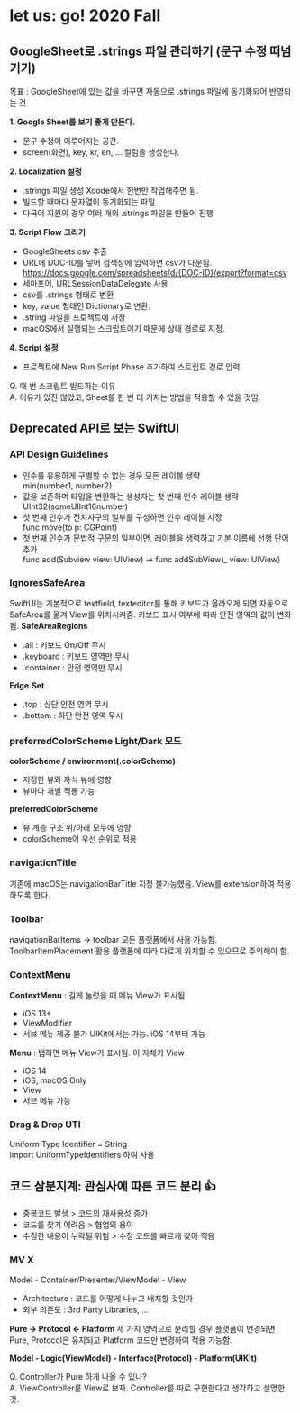 # let us: go! 2020 Fall

## GoogleSheet로 .strings 파일 관리하기 (문구 수정 떠넘기기)

목표 : GoogleSheet에 있는 값을 바꾸면 자동으로 .strings 파일에 동기화되어 반영되는 것   

**1. Google Sheet를 보기 좋게 만든다.**
- 문구 수정이 이루어지는 공간.
- screen(화면), key, kr, en, … 컬럼을 생성한다.   

**2. Localization 설정**   
- .strings 파일 생성 Xcode에서 한번만 작업해주면 됨.
- 빌드할 때마다 문자열이 동기화되는 파일
- 다국어 지원의 경우 여러 개의 .strings 파일을 만들어 진행

**3. Script Flow 그리기**
- GoogleSheets csv 추출
- URL에 DOC-ID를 넣어 검색창에 입력하면 csv가 다운됨. https://docs.google.com/spreadsheets/d/{DOC-ID}/export?format=csv
- 세마포어, URLSessionDataDelegate 사용
- csv를 .strings 형태로 변환
- key, value 형태인 Dictionary로 변환.
- .string 파일을 프로젝트에 저장
- macOS에서 실행되는 스크립트이기 때문에 상대 경로로 지정.

**4. Script 설정**
- 프로젝트에 New Run Script Phase 추가하여 스트립트 경로 입력

Q. 매 번 스크립트 빌드하는 이유   
A. 이유가 있진 않았고, Sheet를 한 번 더 거치는 방법을 적용할 수 있을 것임.

## Deprecated API로 보는 SwiftUI

### API Design Guidelines
- 인수를 유용하게 구별할 수 없는 경우 모든 레이블 생략   
  min(number1, number2)
- 값을 보존하며 타입을 변환하는 생성자는 첫 번째 인수 레이블 생략   
  UInt32(someUIInt16number)
- 첫 번째 인수가 전치사구의 일부를 구성하면 인수 레이블 지정   
  func move(to p: CGPoint)
- 첫 번째  인수가 문법적 구문의 일부이면, 레이블을 생력하고 기본 이름에 선행 단어 추가   
  func add(Subview view: UIView) -> func addSubView(_ view: UIView)

### IgnoresSafeArea
SwiftUI는 기본적으로 textfield, texteditor를 통해 키보드가 올라오게 되면 자동으로 SafeArea를 옮겨 View를 위치시켜줌.
키보드 표시 여부에 따라 안전 영역의 값이 변화됨.
**SafeAreaRegions**   
- .all : 키보드 On/Off 무시
- .keyboard : 키보드 영역만 무시
- .container : 안전 영역만 무시

**Edge.Set**   
- .top : 상단 안전 영역 무시
- .bottom : 하단 안전 영역 무시

### preferredColorScheme Light/Dark 모드
**colorScheme / environment(\.colorScheme)**
- 지정한 뷰와 자식 뷰에 영향
- 뷰마다 개별 적용 가능

**preferredColorScheme**
- 뷰 계층 구조 위/아래 모두에 영향
- colorScheme이 우선 순위로 적용

### navigationTitle
기존에 macOS는 navigationBarTitle 지정 불가능했음.
View를 extension하여 적용하도록 한다.

### Toolbar
navigationBarItems -> toolbar 모든 플랫폼에서 사용 가능함.
ToolbarItemPlacement 활용
플랫폼에 따라 다르게 위치할 수 있으므로 주의해야 함.

### ContextMenu
**ContextMenu** : 길게 눌렀을 때 메뉴 View가 표시됨.
- iOS 13+
- ViewModifier
- 서브 메뉴 제공 불가 UIKit에서는 가능. iOS 14부터 가능

**Menu** : 탭하면 메뉴 View가 표시됨. 이 자체가 View
- iOS 14
- iOS, macOS Only
- View
- 서브 메뉴 가능

### Drag & Drop UTI
Uniform Type Identifier = String   
Import UniformTypeIdentifiers 하여 사용

## 코드 삼분지계: 관심사에 따른 코드 분리 👍
- 중복코드 발생 > 코드의 재사용성 증가
- 코드를 찾기 어려움 > 협업의 용이
- 수정한 내용이 누락될 위험 > 수정 코드를 빠르게 찾아 적용

### MV X
Model - Container/Presenter/ViewModel - View   
- Architecture : 코드를 어떻게 나누고 배치할 것인가  
- 외부 의존도 : 3rd Party Libraries, …

**Pure -> Protocol <- Platform**
세 가지 영역으로 분리할 경우 플랫폼이 변경되면 Pure, Protocol은 유지되고 Platform 코드만 변경하여 적용 가능함.

**Model - Logic(ViewModel) - Interface(Protocol) - Platform(UIKit)**

Q. Controller가 Pure 하게 나올 수 있나?   
A. ViewController를 View로 보자. Controller를 따로 구현한다고 생각하고 설명한 것.
